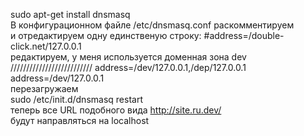 sudo apt-get install dnsmasq  
В конфигурационном файле /etc/dnsmasq.conf раскомментируем  
и отредактируем одну единственую строку:  #address=/double-click.net/127.0.0.1  
редактируем, у меня используется доменная зона dev   ////////////////////////// address=/dev/127.0.0.1,/dep/127.0.0.1  
 address=/dev/127.0.0.1  
перезагружаем  
sudo /etc/init.d/dnsmasq restart  
теперь все URL подобного вида http://site.ru.dev/  
будут направляться на localhost  
